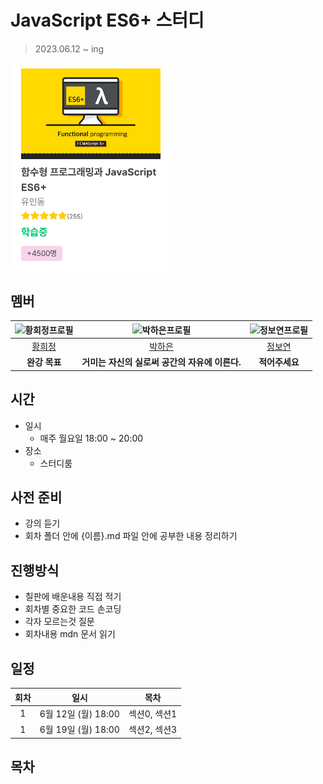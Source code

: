 # JavaScript ES6+ 스터디
> 2023.06.12 ~ ing

<img src="./img/강의이미지.png" width="50%" alt="강의이미지" />

## 멤버

| ![황희정프로필](https://github.com/goatFE.png?size=100) | ![박하은프로필](https://github.com/pullingoff.png?size=100) | ![정보연프로필](https://github.com/JEONGBOYEON.png?size=100) |
|:-------------------------------------------------:|:-----------------------------------------------------:|:------------------------------------------------------:|
|         [황희정](https://github.com/goatFE)          |           [박하은](https://github.com/mnxmnz)            |           [정보연](https://github.com/Tolluset)           |
|                     **완강 목표**                     |             **거미는 자신의 실로써 공간의 자유에 이른다.**              |                       **적어주세요**                        |

## 시간

- 일시
  - 매주 월요일 18:00 ~ 20:00<br/>
- 장소
  - 스터디룸

## 사전 준비

- 강의 듣기
- 회차 폴더 안에 {이름}.md 파일 안에 공부한 내용 정리하기

## 진행방식

- 칠판에 배운내용 직접 적기
- 회차별 중요한 코드 손코딩
- 각자 모르는것 질문
- 회차내용 mdn 문서 읽기


## 일정

|  회차  |          일시           |       목차        | 
|:----:|:---------------------:|:---------------:|
|  1   |   6월 12일 (월) 18:00    |    섹션0, 섹션1     | 
|  1   |   6월 19일 (월) 18:00    |    섹션2, 섹션3     |


## 목차
